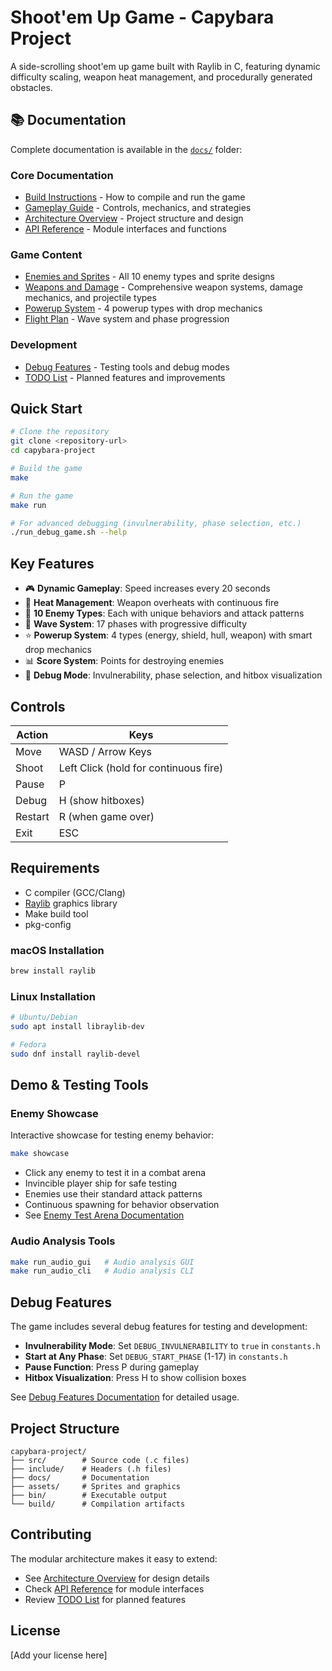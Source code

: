 # Shoot'em Up Game - Capybara Project

A side-scrolling shoot'em up game built with Raylib in C, featuring dynamic difficulty scaling, weapon heat management, and procedurally generated obstacles.

## 📚 Documentation

Complete documentation is available in the [`docs/`](docs/INDEX.md) folder:

### Core Documentation
- [Build Instructions](docs/BUILD.md) - How to compile and run the game
- [Gameplay Guide](docs/GAMEPLAY.md) - Controls, mechanics, and strategies
- [Architecture Overview](docs/ARCHITECTURE.md) - Project structure and design
- [API Reference](docs/API.md) - Module interfaces and functions

### Game Content
- [Enemies and Sprites](docs/ENEMIES_AND_SPRITES.md) - All 10 enemy types and sprite designs
- [Weapons and Damage](docs/WEAPONS_AND_DAMAGE.md) - Comprehensive weapon systems, damage mechanics, and projectile types
- [Powerup System](docs/POWERUPS.md) - 4 powerup types with drop mechanics
- [Flight Plan](docs/FLIGHT_PLAN.md) - Wave system and phase progression

### Development
- [Debug Features](docs/DEBUG_FEATURES.md) - Testing tools and debug modes
- [TODO List](docs/TODO.md) - Planned features and improvements

## Quick Start

```bash
# Clone the repository
git clone <repository-url>
cd capybara-project

# Build the game
make

# Run the game
make run

# For advanced debugging (invulnerability, phase selection, etc.)
./run_debug_game.sh --help
```

## Key Features

- 🎮 **Dynamic Gameplay**: Speed increases every 20 seconds
- 🔫 **Heat Management**: Weapon overheats with continuous fire
- 👾 **10 Enemy Types**: Each with unique behaviors and attack patterns
- 🌊 **Wave System**: 17 phases with progressive difficulty
- ⭐ **Powerup System**: 4 types (energy, shield, hull, weapon) with smart drop mechanics
- 📊 **Score System**: Points for destroying enemies
- 🐛 **Debug Mode**: Invulnerability, phase selection, and hitbox visualization

## Controls

| Action | Keys |
|--------|------|
| Move | WASD / Arrow Keys |
| Shoot | Left Click (hold for continuous fire) |
| Pause | P |
| Debug | H (show hitboxes) |
| Restart | R (when game over) |
| Exit | ESC |

## Requirements

- C compiler (GCC/Clang)
- [Raylib](https://www.raylib.com/) graphics library
- Make build tool
- pkg-config

### macOS Installation
```bash
brew install raylib
```

### Linux Installation
```bash
# Ubuntu/Debian
sudo apt install libraylib-dev

# Fedora
sudo dnf install raylib-devel
```

## Demo & Testing Tools

### Enemy Showcase
Interactive showcase for testing enemy behavior:
```bash
make showcase
```
- Click any enemy to test it in a combat arena
- Invincible player ship for safe testing
- Enemies use their standard attack patterns
- Continuous spawning for behavior observation
- See [Enemy Test Arena Documentation](docs/ENEMY_TEST_ARENA.md)

### Audio Analysis Tools
```bash
make run_audio_gui   # Audio analysis GUI
make run_audio_cli   # Audio analysis CLI
```

## Debug Features

The game includes several debug features for testing and development:

- **Invulnerability Mode**: Set `DEBUG_INVULNERABILITY` to `true` in `constants.h`
- **Start at Any Phase**: Set `DEBUG_START_PHASE` (1-17) in `constants.h`
- **Pause Function**: Press P during gameplay
- **Hitbox Visualization**: Press H to show collision boxes

See [Debug Features Documentation](docs/DEBUG_FEATURES.md) for detailed usage.

## Project Structure

```
capybara-project/
├── src/        # Source code (.c files)
├── include/    # Headers (.h files)
├── docs/       # Documentation
├── assets/     # Sprites and graphics
├── bin/        # Executable output
└── build/      # Compilation artifacts
```

## Contributing

The modular architecture makes it easy to extend:
- See [Architecture Overview](docs/ARCHITECTURE.md) for design details
- Check [API Reference](docs/API.md) for module interfaces
- Review [TODO List](docs/TODO.md) for planned features

## License

[Add your license here]